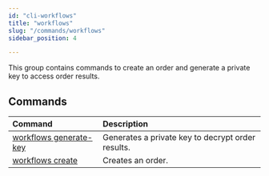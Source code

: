 ```yaml
---
id: "cli-workflows"
title: "workflows"
slug: "/commands/workflows"
sidebar_position: 4

---
```


This group contains commands to  create an <a id="order"><span className="dashed-underline">order</span></a> and generate a private key to access order results.

## Commands

| **Command** | **Description** |
| :- | :- |
| [workflows generate-key](/cli/commands/workflows/generate-key) |Generates a private key to decrypt order results. |
| [workflows create](/cli/commands/workflows/create) | Creates an order. |